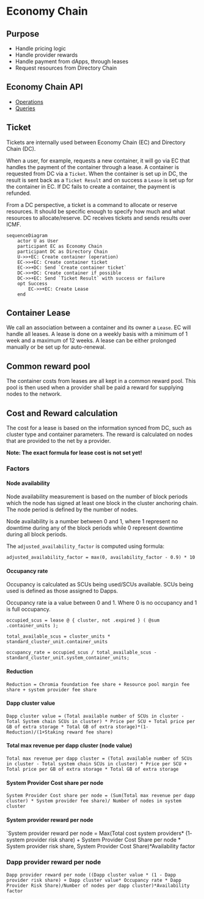 # Economy Chain

## Purpose

- Handle pricing logic
- Handle provider rewards
- Handle payment from dApps, through leases
- Request resources from Directory Chain

## Economy Chain API

- [Operations](./EC_Operations)
- [Queries](./EC_Queries)

## Ticket

Tickets are internally used between Economy Chain (EC) and Directory Chain (DC).

When a user, for example, requests a new container, it will go via EC that handles the payment of the container through
a lease. A container is requested from DC via a `Ticket`. When the container is set up in DC, the result is sent back
as a `Ticket Result` and on success a `Lease` is set up for the container in EC. If DC fails to create a container,
the payment is refunded.

From a DC perspective, a ticket is a command to allocate or reserve resources. It should be specific enough to
specify how much and what resources to allocate/reserve. DC receives tickets and sends results over ICMF.

```mermaid
sequenceDiagram
    actor U as User
    participant EC as Economy Chain
    participant DC as Directory Chain
    U->>+EC: Create container (operation)
    EC->>+EC: Create container ticket
    EC->>+DC: Send `Create container ticket`
    DC->>+DC: Create container if possible
    DC->>+EC: Send `Ticket Result` with success or failure
    opt Success
        EC->>+EC: Create Lease
    end
```

## Container Lease

We call an association between a container and its owner a `Lease`. EC will handle all leases. A lease is done
on a weekly basis with a minimum of 1 week and a maximum of 12 weeks. A lease can be either prolonged manually or be
set up for auto-renewal. 

## Common reward pool

The container costs from leases are all kept in a common reward pool. This pool is then used when a provider shall be
paid a reward for supplying nodes to the network.

## Cost and Reward calculation

The cost for a lease is based on the information synced from DC, such as cluster type and container parameters. The
reward is calculated on nodes that are provided to the net by a provider.

<strong>Note: The exact formula for lease cost is not set yet!</strong>
### Factors

#### Node availability
Node availability measurement is based on the number of block periods which the node has signed at least one block in the cluster anchoring chain. The node period is defined by the number of nodes.

Node availability is a number between 0 and 1, where 1 represent no downtime during any of the block periods while 0 represent downtime during all block periods.

The `adjusted_availability_factor` is computed using formula:

`adjusted_availability_factor = max(0, availability_factor - 0.9) * 10`

#### Occupancy rate
Occupancy is calculated as SCUs being used/SCUs available. SCUs being used is defined as those assigned to Dapps.

Occupancy rate ia a value between 0 and 1. Where 0 is no occupancy and 1 is full occupancy.

`occupied_scus = lease @ { cluster, not .expired } ( @sum .container_units );`

`total_available_scus = cluster_units * standard_cluster_unit.container_units`

`occupancy_rate = occupied_scus / total_available_scus - standard_cluster_unit.system_container_units;`

#### Reduction
`Reduction = Chromia foundation fee share + Resource pool margin fee share + system provider fee share`

#### Dapp cluster value
`Dapp cluster value = (Total available number of SCUs in cluster - Total System chain SCUs in cluster) * Price per SCU + Total price per GB of extra storage * Total GB of extra storage)*(1-Reduction)/(1+Staking reward fee share)`

#### Total max revenue per dapp cluster (node value)
`Total max revenue per dapp cluster = (Total available number of SCUs in cluster - Total system chain SCUs in cluster) * Price per SCU + Total price per GB of extra storage * Total GB of extra storage`

#### System Provider Cost share per node
`System Provider Cost share per node = (Sum(Total max revenue per dapp cluster) * System provider fee share)/ Number of nodes in system cluster`

#### System provider reward per node
`System provider reward per node = Max(Total cost system providers* (1- system provider risk share) + System Provider Cost Share per node * System provider risk share, System Provider Cost Share)*Availability factor

### Dapp provider reward per node
`Dapp provider reward per node ((Dapp cluster value * (1 - Dapp provider risk share) + Dapp cluster value* Occupancy rate * Dapp Provider Risk Share)/Number of nodes per dapp cluster)*Availability factor`